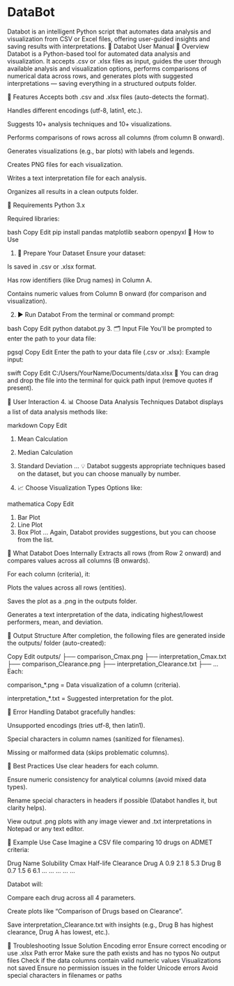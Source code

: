 # DataBot
Databot is an intelligent Python script that automates data analysis and visualization from CSV or Excel files, offering user-guided insights and saving results with interpretations.
📘 Databot User Manual
🔹 Overview
Databot is a Python-based tool for automated data analysis and visualization. It accepts .csv or .xlsx files as input, guides the user through available analysis and visualization options, performs comparisons of numerical data across rows, and generates plots with suggested interpretations — saving everything in a structured outputs folder.

🔹 Features
Accepts both .csv and .xlsx files (auto-detects the format).

Handles different encodings (utf-8, latin1, etc.).

Suggests 10+ analysis techniques and 10+ visualizations.

Performs comparisons of rows across all columns (from column B onward).

Generates visualizations (e.g., bar plots) with labels and legends.

Creates PNG files for each visualization.

Writes a text interpretation file for each analysis.

Organizes all results in a clean outputs folder.

🔹 Requirements
Python 3.x

Required libraries:

bash
Copy
Edit
pip install pandas matplotlib seaborn openpyxl
🔹 How to Use
1. 📁 Prepare Your Dataset
Ensure your dataset:

Is saved in .csv or .xlsx format.

Has row identifiers (like Drug names) in Column A.

Contains numeric values from Column B onward (for comparison and visualization).

2. ▶️ Run Databot
From the terminal or command prompt:

bash
Copy
Edit
python databot.py
3. 🗂️ Input File
You'll be prompted to enter the path to your data file:

pgsql
Copy
Edit
Enter the path to your data file (.csv or .xlsx):
Example input:

swift
Copy
Edit
C:/Users/YourName/Documents/data.xlsx
🔸 You can drag and drop the file into the terminal for quick path input (remove quotes if present).

🔹 User Interaction
4. 📊 Choose Data Analysis Techniques
Databot displays a list of data analysis methods like:

markdown
Copy
Edit
1. Mean Calculation
2. Median Calculation
3. Standard Deviation
...
💡 Databot suggests appropriate techniques based on the dataset, but you can choose manually by number.

5. 📈 Choose Visualization Types
Options like:

mathematica
Copy
Edit
1. Bar Plot
2. Line Plot
3. Box Plot
...
Again, Databot provides suggestions, but you can choose from the list.

🔹 What Databot Does Internally
Extracts all rows (from Row 2 onward) and compares values across all columns (B onwards).

For each column (criteria), it:

Plots the values across all rows (entities).

Saves the plot as a .png in the outputs folder.

Generates a text interpretation of the data, indicating highest/lowest performers, mean, and deviation.

🔹 Output Structure
After completion, the following files are generated inside the outputs/ folder (auto-created):

Copy
Edit
outputs/
├── comparison_Cmax.png
├── interpretation_Cmax.txt
├── comparison_Clearance.png
├── interpretation_Clearance.txt
├── ...
Each:

comparison_*.png = Data visualization of a column (criteria).

interpretation_*.txt = Suggested interpretation for the plot.

🔹 Error Handling
Databot gracefully handles:

Unsupported encodings (tries utf-8, then latin1).

Special characters in column names (sanitized for filenames).

Missing or malformed data (skips problematic columns).

🔹 Best Practices
Use clear headers for each column.

Ensure numeric consistency for analytical columns (avoid mixed data types).

Rename special characters in headers if possible (Databot handles it, but clarity helps).

View output .png plots with any image viewer and .txt interpretations in Notepad or any text editor.

🔹 Example Use Case
Imagine a CSV file comparing 10 drugs on ADMET criteria:

Drug Name	Solubility	Cmax	Half-life	Clearance
Drug A	0.9	2.1	8	5.3
Drug B	0.7	1.5	6	6.1
...	...	...	...	...

Databot will:

Compare each drug across all 4 parameters.

Create plots like “Comparison of Drugs based on Clearance”.

Save interpretation_Clearance.txt with insights (e.g., Drug B has highest clearance, Drug A has lowest, etc.).

🔹 Troubleshooting
Issue	Solution
Encoding error	Ensure correct encoding or use .xlsx
Path error	Make sure the path exists and has no typos
No output files	Check if the data columns contain valid numeric values
Visualizations not saved	Ensure no permission issues in the folder
Unicode errors	Avoid special characters in filenames or paths

